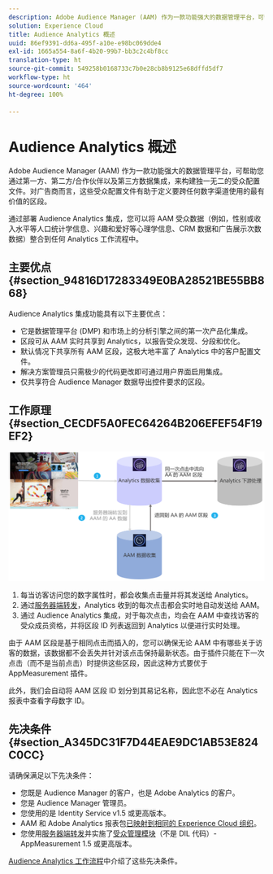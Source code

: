 ```yaml
---
description: Adobe Audience Manager (AAM) 作为一款功能强大的数据管理平台，可帮助您通过第一方、第二方/合作伙伴以及第三方数据集成，来构建独一无二的受众配置文件。对广告商而言，这些受众配置文件有助于定义要跨任何数字渠道使用的最有价值的区段。
solution: Experience Cloud
title: Audience Analytics 概述
uuid: 86ef9391-dd6a-495f-a10e-e98bc069dde4
exl-id: 1665a554-8a6f-4b20-99b7-bb3c2c4bf8cc
translation-type: ht
source-git-commit: 549258b0168733c7b0e28cb8b9125e68dffd5df7
workflow-type: ht
source-wordcount: '464'
ht-degree: 100%

---
```


# Audience Analytics 概述

Adobe Audience Manager (AAM) 作为一款功能强大的数据管理平台，可帮助您通过第一方、第二方/合作伙伴以及第三方数据集成，来构建独一无二的受众配置文件。对广告商而言，这些受众配置文件有助于定义要跨任何数字渠道使用的最有价值的区段。

通过部署 Audience Analytics 集成，您可以将 AAM 受众数据（例如，性别或收入水平等人口统计学信息、兴趣和爱好等心理学信息、CRM 数据和广告展示次数数据）整合到任何 Analytics 工作流程中。

## 主要优点 {#section_94816D17283349E0BA28521BE55BB868}

Audience Analytics 集成功能具有以下主要优点：

* 它是数据管理平台 (DMP) 和市场上的分析引擎之间的第一次产品化集成。
* 区段可从 AAM 实时共享到 Analytics，以报告受众发现、分段和优化。
* 默认情况下共享所有 AAM 区段，这极大地丰富了 Analytics 中的客户配置文件。
* 解决方案管理员只需极少的代码更改即可通过用户界面启用集成。
* 仅共享符合 Audience Manager 数据导出控件要求的区段。

## 工作原理 {#section_CECDF5A0FEC64264B206EFEF54F19EF2}

![](assets/mc-aud-dataflow.png)

1. 每当访客访问您的数字属性时，都会收集点击量并将其发送给 Analytics。
1. 通过[服务器端转发](/help/admin/admin/c-server-side-forwarding/ssf.md)，Analytics 收到的每次点击都会实时地自动发送给 AAM。
1. 通过 Audience Analytics 集成，对于每次点击，均会在 AAM 中查找访客的受众成员资格，并将区段 ID 列表返回到 Analytics 以便进行实时处理。

由于 AAM 区段是基于相同点击而插入的，您可以确保无论 AAM 中有哪些关于访客的数据，该数据都不会丢失并针对该点击保持最新状态。由于插件只能在下一次点击（而不是当前点击）时提供这些区段，因此这种方式要优于 AppMeasurement 插件。

此外，我们会自动将 AAM 区段 ID 划分到其易记名称，因此您不必在 Analytics 报表中查看字母数字 ID。

## 先决条件 {#section_A345DC31F7D44EAE9DC1AB53E824C0CC}

请确保满足以下先决条件：

* 您既是 Audience Manager 的客户，也是 Adobe Analytics 的客户。
* 您是 Audience Manager 管理员。
* 您使用的是 Identity Service v1.5 或更高版本。
* AAM 和 Adobe Analytics 报表包[已映射到相同的 Experience Cloud 组织](https://docs.adobe.com/content/help/zh-Hans/core-services/interface/about-core-services/report-suite-mapping.html)。
* 您使用[服务器端转发](/help/admin/admin/c-server-side-forwarding/ssf.md)并实施了[受众管理模块](https://docs.adobe.com/content/help/zh-Hans/audience-manager/user-guide/implementation-integration-guides/integration-other-solutions/audience-management-module.html)（不是 DIL 代码）- AppMeasurement 1.5 或更高版本。

[Audience Analytics 工作流程](/help/integrate/c-audience-analytics/c-workflow/audiences-workflow.md)中介绍了这些先决条件。
